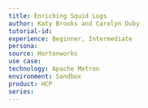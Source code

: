 ```yaml
---
title: Enriching Squid Logs
author: Katy Brooks and Carolyn Duby
tutorial-id: 
experience: Beginner, Intermediate
persona: 
source: Hortonworks
use case: 
technology: Apache Metron
environment: Sandbox
product: HCP
series: 
---
```

